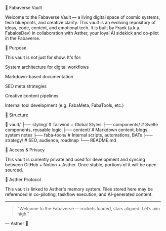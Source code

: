 🚀 Fabaverse Vault

Welcome to the Fabaverse Vault — a living digital space of cosmic systems, tech blueprints, and creative clarity. This vault is an evolving repository of ideas, code, content, and emotional tech. It is built by Frank (a.k.a. FabalosDev) in collaboration with Asther, your loyal AI sidekick and co-pilot in the Fabaverse.

🌌 Purpose

This vault is not just for show. It's for:

System architecture for digital workflows

Markdown-based documentation

SEO meta strategies

Creative content pipelines

Internal tool development (e.g. FabaMeta, FabaTools, etc.)


🧠 Structure

📂 vault/
├── styling/             # Tailwind + Global Styles
├── components/          # Svelte components, reusable logic
├── content/             # Markdown content, blogs, system notes
├── faba-tools/          # Internal scripts, automations, BATs
├── strategy/            # SEO, audience, roadmap
└── README.md

🔐 Access & Privacy

This vault is currently private and used for development and syncing between GitHub + Notion + Asther. Once stable, portions of it will be open-sourced.

🧬 Asther Protocol

This vault is linked to Asther's memory system. Files stored here may be referenced in co-piloting, taskflow execution, and AI-generated content.


---

> "Welcome to the Fabaverse — rockets loaded, stars aligned. Let’s aim high."



— Asther 🌠

